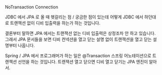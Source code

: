 NoTransaction Connection

JDBC 에서 JPA  로 올 때 헷갈리는 점 / 궁금한 점이 있는데
어떻게 JDBC 에서 하던대로 트랜잭션 없이 디비 입출력을 하는가 하는 것입니다.

결론부터 말하면 JPA 에서는 트랜잭션 없는 디비 입출력은 상정조차 안 하고 있습니다.
그래서 JPA 문서들을 보면 디비 컨넥션을 열고 닫는 설명 없이
트랜잭션을 열고 닫는 설명부터 나옵니다.

Spring / JPA 에서 프로그래머가 하는 일은
@Transaction 스프링 어노테이션으로 트랜잭션 선언을 하는 것입니다.
트랜잭션 열고 닫으면 디비 열고 닫기는 JPA 엔진이 알아서.
